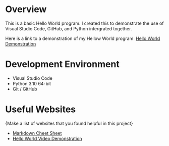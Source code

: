 # Overview

This is a basic Hello World program. I created this to demonstrate the use of Visual Studio Code, GitHub, and Python intergrated together. 

Here is a link to a demonstration of my Hellow World program: [Hello World Demonstration](https://youtu.be/aqWEqi3dSC0)

# Development Environment

* Visual Studio Code
* Python 3.10 64-bit
* Git / GitHub

# Useful Websites

{Make a list of websites that you found helpful in this project}
* [Markdown Cheet Sheet](https://www.markdownguide.org/cheat-sheet/)
* [Hello World Video Demonstration](https://video.byui.edu/media/t/1_zyyx43ke)